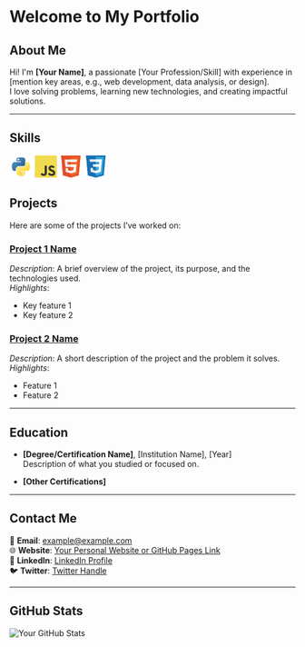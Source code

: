 # Welcome to My Portfolio

## About Me
Hi! I'm **[Your Name]**, a passionate [Your Profession/Skill] with experience in [mention key areas, e.g., web development, data analysis, or design].  
I love solving problems, learning new technologies, and creating impactful solutions.  

---

## Skills



<p align="left">
  <img src="https://raw.githubusercontent.com/devicons/devicon/master/icons/python/python-original.svg" alt="Python" width="40" height="40"/>
  <img src="https://raw.githubusercontent.com/devicons/devicon/master/icons/javascript/javascript-original.svg" alt="JavaScript" width="40" height="40"/>
  <img src="https://raw.githubusercontent.com/devicons/devicon/master/icons/html5/html5-original.svg" alt="HTML5" width="40" height="40"/>
  <img src="https://raw.githubusercontent.com/devicons/devicon/master/icons/css3/css3-original.svg" alt="CSS3" width="40" height="40"/>
</p>


## Projects
Here are some of the projects I’ve worked on:

### **[Project 1 Name](#)**  
*Description*: A brief overview of the project, its purpose, and the technologies used.  
*Highlights*: 
- Key feature 1
- Key feature 2  

### **[Project 2 Name](#)**  
*Description*: A short description of the project and the problem it solves.  
*Highlights*:
- Feature 1
- Feature 2

---

## Education
- **[Degree/Certification Name]**, [Institution Name], [Year]  
  Description of what you studied or focused on.

- **[Other Certifications]**

---

## Contact Me
📧 **Email**: [example@example.com](mailto:example@example.com)  
🌐 **Website**: [Your Personal Website or GitHub Pages Link](#)  
💼 **LinkedIn**: [LinkedIn Profile](#)  
🐦 **Twitter**: [Twitter Handle](#)  

---

## GitHub Stats
![Your GitHub Stats](https://github-readme-stats.vercel.app/api?username=yourusername&show_icons=true&theme=radical)
